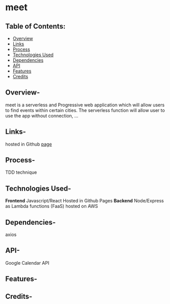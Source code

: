 # meet
## Table of Contents:
* [Overview](#overview)
* [Links](#links)
* [Process](#process)
* [Technologies Used](#technologies_used)
* [Dependencies](#dependencies)
* [API](#api)
* [Features](#features)
* [Credits](#credits)

## Overview-
meet is a serverless and Progressive web application which will allow users to find events within certain cities. 
The serverless function will allow user to use the app without connection, ...
## Links-
hosted in Github [page](https://HerRA17.github.io/meet)
## Process-
TDD technique
## Technologies Used-
**Frontend**
Javascript/React
Hosted in Github Pages
**Backend**
Node/Express as Lambda functions (FaaS)
hosted on AWS
## Dependencies-
axios
## API-
Google Calendar API
## Features-
## Credits-
